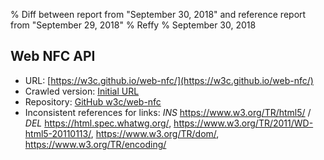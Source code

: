 % Diff between report from "September 30, 2018" and reference report from "September 29, 2018"
% Reffy
% September 30, 2018

## Web NFC API

- URL: [https://w3c.github.io/web-nfc/](https://w3c.github.io/web-nfc/)
- Crawled version: [Initial URL](https://w3c.github.io/web-nfc/)
- Repository: [GitHub w3c/web-nfc](https://github.com/w3c/web-nfc)
- Inconsistent references for links: *INS* https://www.w3.org/TR/html5/ / *DEL* https://html.spec.whatwg.org/, https://www.w3.org/TR/2011/WD-html5-20110113/, https://www.w3.org/TR/dom/, https://www.w3.org/TR/encoding/


